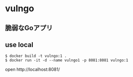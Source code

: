 # vulngo

## 脆弱なGoアプリ

## use local

```
$ docker build -t vulngo:1 .
$ docker run -it -d --name vulngo1 -p 8081:8081 vulngo:1
```

open http://localhost:8081/

